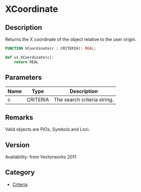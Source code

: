 # XCoordinate

## Description
Returns the X coordinate of the object relative to the user origin.

```pascal
FUNCTION XCoordinate(c : CRITERIA): REAL;
```

```python
def vs.XCoordinate(c):
    return REAL
```

## Parameters
|Name|Type|Description|
|---|---|---|
|c|CRITERIA|The search criteria string.|

## Remarks
Valid objects are PIOs, Symbols and Loci.

## Version
Availability: from Vectorworks 2011

## Category
* [Criteria](../Categories/Criteria.md)
